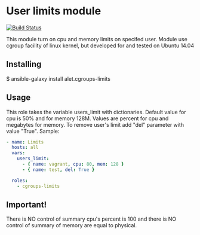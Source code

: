 # User limits module

[![Build Status](https://travis-ci.org/alet/cgroups-limits.svg?branch=master)](https://travis-ci.org/alet/cgroups-limits)

This module turn on cpu and memory limits on specifed user. Module use cgroup facility of linux kernel, but developed for and tested on Ubuntu 14.04

## Installing

$ ansible-galaxy install alet.cgroups-limits

## Usage

This role takes the variable users_limit with dictionaries. Default value for cpu is 50% and for memory 128M. Values are percent for cpu and megabytes for memory. To remove user's limit add "del" parameter with value "True". Sample:
```yml
- name: Limits
  hosts: all
  vars:
    users_limit:
      - { name: vagrant, cpu: 80, mem: 128 }
      - { name: test, del: True }

  roles:
    - cgroups-limits
```

## Important!

There is NO control of summary cpu's percent is 100 and there is NO control of summary of memory are equal to physical.
